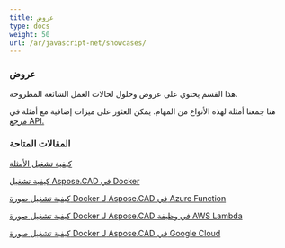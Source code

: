 ```yaml
---
title: عروض
type: docs
weight: 50
url: /ar/javascript-net/showcases/
---
```


### **عروض**
هذا القسم يحتوي على عروض وحلول لحالات العمل الشائعة المطروحة.

هنا جمعنا أمثلة لهذه الأنواع من المهام. يمكن العثور على ميزات إضافية مع أمثلة في [مرجع API.](https://apireference.aspose.com/cad/net)
### **المقالات المتاحة**

[كيفية تشغيل الأمثلة](/ar/net/how-to-run-the-examples/)

[كيفية تشغيل Aspose.CAD في Docker](/ar/net/how-to-run-aspose-cad-in-docker/)

[كيفية تشغيل صورة Docker لـ Aspose.CAD في Azure Function](/ar/net/how-to-run-aspose-cad-docker-image-in-azure-function/) 

[كيفية تشغيل صورة Docker لـ Aspose.CAD في وظيفة AWS Lambda](/ar/net/how-to-run-aspose-cad-docker-image-in-aws-lambda-function/)

[كيفية تشغيل صورة Docker لـ Aspose.CAD في Google Cloud](/ar/net/how-to-run-aspose-cad-docker-image-in-google-cloud/)